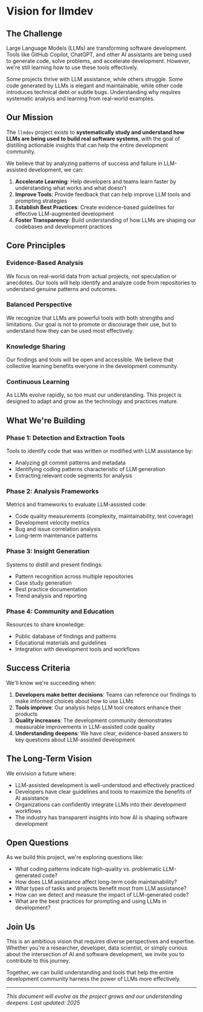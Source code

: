 # Vision for llmdev

## The Challenge

Large Language Models (LLMs) are transforming software development. Tools like GitHub Copilot, ChatGPT, and other AI assistants are being used to generate code, solve problems, and accelerate development. However, we're still learning how to use these tools effectively.

Some projects thrive with LLM assistance, while others struggle. Some code generated by LLMs is elegant and maintainable, while other code introduces technical debt or subtle bugs. Understanding why requires systematic analysis and learning from real-world examples.

## Our Mission

The `llmdev` project exists to **systematically study and understand how LLMs are being used to build real software systems**, with the goal of distilling actionable insights that can help the entire development community.

We believe that by analyzing patterns of success and failure in LLM-assisted development, we can:

1. **Accelerate Learning**: Help developers and teams learn faster by understanding what works and what doesn't
2. **Improve Tools**: Provide feedback that can help improve LLM tools and prompting strategies
3. **Establish Best Practices**: Create evidence-based guidelines for effective LLM-augmented development
4. **Foster Transparency**: Build understanding of how LLMs are shaping our codebases and development practices

## Core Principles

### Evidence-Based Analysis

We focus on real-world data from actual projects, not speculation or anecdotes. Our tools will help identify and analyze code from repositories to understand genuine patterns and outcomes.

### Balanced Perspective

We recognize that LLMs are powerful tools with both strengths and limitations. Our goal is not to promote or discourage their use, but to understand how they can be used most effectively.

### Knowledge Sharing

Our findings and tools will be open and accessible. We believe that collective learning benefits everyone in the development community.

### Continuous Learning

As LLMs evolve rapidly, so too must our understanding. This project is designed to adapt and grow as the technology and practices mature.

## What We're Building

### Phase 1: Detection and Extraction Tools

Tools to identify code that was written or modified with LLM assistance by:
- Analyzing git commit patterns and metadata
- Identifying coding patterns characteristic of LLM generation
- Extracting relevant code segments for analysis

### Phase 2: Analysis Frameworks

Metrics and frameworks to evaluate LLM-assisted code:
- Code quality measurements (complexity, maintainability, test coverage)
- Development velocity metrics
- Bug and issue correlation analysis
- Long-term maintenance patterns

### Phase 3: Insight Generation

Systems to distill and present findings:
- Pattern recognition across multiple repositories
- Case study generation
- Best practice documentation
- Trend analysis and reporting

### Phase 4: Community and Education

Resources to share knowledge:
- Public database of findings and patterns
- Educational materials and guidelines
- Integration with development tools and workflows

## Success Criteria

We'll know we're succeeding when:

1. **Developers make better decisions**: Teams can reference our findings to make informed choices about how to use LLMs
2. **Tools improve**: Our analysis helps LLM tool creators enhance their products
3. **Quality increases**: The development community demonstrates measurable improvements in LLM-assisted code quality
4. **Understanding deepens**: We have clear, evidence-based answers to key questions about LLM-assisted development

## The Long-Term Vision

We envision a future where:

- LLM-assisted development is well-understood and effectively practiced
- Developers have clear guidelines and tools to maximize the benefits of AI assistance
- Organizations can confidently integrate LLMs into their development workflows
- The industry has transparent insights into how AI is shaping software development

## Open Questions

As we build this project, we're exploring questions like:

- What coding patterns indicate high-quality vs. problematic LLM-generated code?
- How does LLM assistance affect long-term code maintainability?
- What types of tasks and projects benefit most from LLM assistance?
- How can we detect and measure the impact of LLM-generated code?
- What are the best practices for prompting and using LLMs in development?

## Join Us

This is an ambitious vision that requires diverse perspectives and expertise. Whether you're a researcher, developer, data scientist, or simply curious about the intersection of AI and software development, we invite you to contribute to this journey.

Together, we can build understanding and tools that help the entire development community harness the power of LLMs more effectively.

---

*This document will evolve as the project grows and our understanding deepens. Last updated: 2025*
